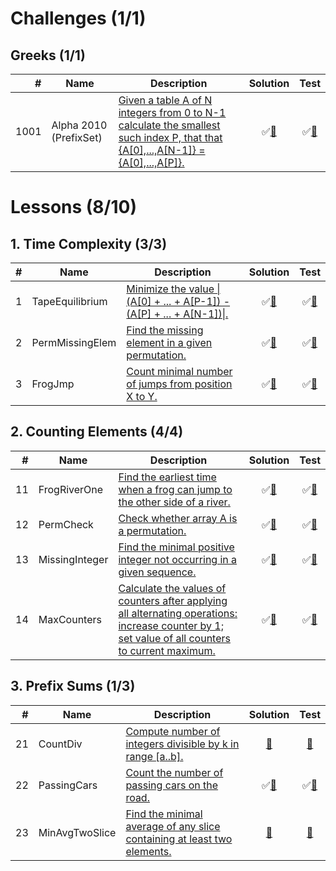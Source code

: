 # Challenges (1/1)

## Greeks (1/1)

|    # | Name                   | Description                                                                                                                                                             | Solution                         | Test                          |
|-----:|------------------------|-------------------------------------------------------------------------------------------------------------------------------------------------------------------------|:--------------------------------:|:-----------------------------:|
| 1001 | Alpha 2010 (PrefixSet) | [Given a table A of N integers from 0 to N-1 calculate the smallest such index P, that that {A&#91;0&#93;,...,A&#91;N-1&#93;} = {A&#91;0&#93;,...,A&#91;P&#93;}.][1001] | &#9989;[&#128190;][1001solution] | &#9989;[&#128190;][1001tests] |

[1001]: https://codility.com/programmers/challenges/alpha2010

[1001solution]: src/main/java/org/ck/codility/challenges/alpha2010/Solution.java

[1001tests]: src/test/java/org/ck/codility/challenges/alpha2010/SolutionTest.java

# Lessons (8/10)

## 1. Time Complexity (3/3)

|  # | Name            | Description                                                                                                         | Solution                       | Test                        |
|---:|-----------------|---------------------------------------------------------------------------------------------------------------------|:------------------------------:|:---------------------------:|
|  1 | TapeEquilibrium | [Minimize the value &#124;(A&#91;0&#93; + ... + A&#91;P-1&#93;) - (A&#91;P&#93; + ... + A&#91;N-1&#93;)&#124;.][1]  | &#9989;[&#128190;][1solution]  | &#9989;[&#128190;][1tests]  |
|  2 | PermMissingElem | [Find the missing element in a given permutation.][2]                                                               | &#9989;[&#128190;][2solution]  | &#9989;[&#128190;][2tests]  |
|  3 | FrogJmp         | [Count minimal number of jumps from position X to Y.][3]                                                            | &#9989;[&#128190;][3solution]  | &#9989;[&#128190;][3tests]  |

[1]: https://codility.com/programmers/lessons/1
[2]: https://codility.com/programmers/lessons/1
[3]: https://codility.com/programmers/lessons/1

[1solution]: src/main/java/org/ck/codility/lessons/timecomplexity/tapeequilibrium/Solution.java
[2solution]: src/main/java/org/ck/codility/lessons/timecomplexity/permmissingelem/Solution.java
[3solution]: src/main/java/org/ck/codility/lessons/timecomplexity/frogjmp/Solution.java

[1tests]: src/test/java/org/ck/codility/lessons/timecomplexity/tapeequilibrium/SolutionTest.java
[2tests]: src/test/java/org/ck/codility/lessons/timecomplexity/permmissingelem/SolutionTest.java
[3tests]: src/test/java/org/ck/codility/lessons/timecomplexity/frogjmp/SolutionTest.java


## 2. Counting Elements (4/4)

|  # | Name           | Description                                                                                                                                            | Solution                       | Test                        |
|---:|----------------|--------------------------------------------------------------------------------------------------------------------------------------------------------|:------------------------------:|:---------------------------:|
| 11 | FrogRiverOne   | [Find the earliest time when a frog can jump to the other side of a river.][11]                                                                        | &#9989;[&#128190;][11solution] | &#9989;[&#128190;][11tests] |
| 12 | PermCheck      | [Check whether array A is a permutation.][12]                                                                                                          | &#9989;[&#128190;][12solution] | &#9989;[&#128190;][12tests] |
| 13 | MissingInteger | [Find the minimal positive integer not occurring in a given sequence.][13]                                                                             | &#9989;[&#128190;][13solution] | &#9989;[&#128190;][13tests] |
| 14 | MaxCounters    | [Calculate the values of counters after applying all alternating operations: increase counter by 1; set value of all counters to current maximum.][14] | &#9989;[&#128190;][14solution] | &#9989;[&#128190;][14tests] |

[11]: https://codility.com/programmers/lessons/2
[12]: https://codility.com/programmers/lessons/2
[13]: https://codility.com/programmers/lessons/2
[14]: https://codility.com/programmers/lessons/2

[11solution]: src/main/java/org/ck/codility/lessons/countingelements/frogeiverone/Solution.java
[12solution]: src/main/java/org/ck/codility/lessons/countingelements/permcheck/Solution.java
[13solution]: src/main/java/org/ck/codility/lessons/countingelements/missinginteger/Solution.java
[14solution]: src/main/java/org/ck/codility/lessons/countingelements/maxcounters/Solution.java

[11tests]: src/test/java/org/ck/codility/lessons/countingelements/frogeiverone/SolutionTest.java
[12tests]: src/test/java/org/ck/codility/lessons/countingelements/permcheck/SolutionTest.java
[13tests]: src/test/java/org/ck/codility/lessons/countingelements/missinginteger/SolutionTest.java
[14tests]: src/test/java/org/ck/codility/lessons/countingelements/maxcounters/SolutionTest.java


## 3. Prefix Sums (1/3)

|  # | Name           | Description                                                                   | Solution                       | Test                        |
|---:|----------------|-------------------------------------------------------------------------------|:------------------------------:|:---------------------------:|
| 21 | CountDiv       | [Compute number of integers divisible by k in range &#91;a..b&#93;.][21]      | [&#128190;][21solution]        | [&#128190;][21tests]        |
| 22 | PassingCars    | [Count the number of passing cars on the road.][22]                           | &#9989;[&#128190;][22solution] | &#9989;[&#128190;][22tests] |
| 23 | MinAvgTwoSlice | [Find the minimal average of any slice containing at least two elements.][23] | [&#128190;][23solution]        | [&#128190;][23tests]        |

[21]: https://codility.com/programmers/lessons/3
[22]: https://codility.com/programmers/lessons/3
[23]: https://codility.com/programmers/lessons/3

[21solution]: src/main/java/org/ck/codility/lessons/prefixsums/countdiv/Solution.java
[22solution]: src/main/java/org/ck/codility/lessons/prefixsums/passingcars/Solution.java
[23solution]: src/main/java/org/ck/codility/lessons/prefixsums/minavgtwoslice/Solution.java

[21tests]: src/test/java/org/ck/codility/lessons/prefixsums/countdiv/SolutionTest.java
[22tests]: src/test/java/org/ck/codility/lessons/prefixsums/passingcars/SolutionTest.java
[23tests]: src/test/java/org/ck/codility/lessons/prefixsums/minavgtwoslice/SolutionTest.java

